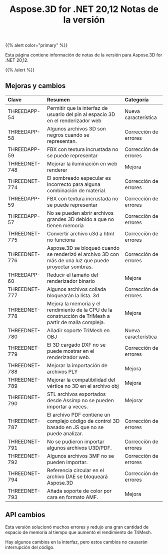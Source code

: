 ﻿---
title: Aspose.3D for .NET 20,12 Notas de la versión
type: docs
weight: 5
url: /es/net/aspose-3d-for-net-20-12-release-notes/
---
{{% alert color="primary" %}}

Esta página contiene información de notas de la versión para Aspose.3D for .NET 20,12.

{{% /alert %}}
## **Mejoras y cambios**

|**Clave**|**Resumen**|**Categoría**|
|:- |:- |:- |
|THREEDAPP-54 |Permitir que la interfaz de usuario del pin al espacio 3D en el renderizador web|Nueva característica|
|THREEDAPP-58 |Algunos archivos 3D son negros cuando se representan.|Corrección de errores|
|THREEDAPP-59 |FBX con textura incrustada no se puede representar|Corrección de errores|
|THREEDNET-748 |Mejorar la iluminación en web renderer|Mejora|
|THREEDNET-774 |El sombreado especular es incorrecto para alguna combinación de material.|Corrección de errores|
|THREEDAPP-59 |FBX con textura incrustada no se puede representar|Corrección de errores|
|THREEDAPP-57 |No se pueden abrir archivos grandes 3D debido a que no tienen memoria|Corrección de errores|
|THREEDNET-775 |Convertir archivo u3d a html no funciona|Corrección de errores|
|THREEDNET-776 |Aspose.3D se bloqueó cuando se renderizó el archivo 3D con más de una luz que puede proyectar sombras.|Corrección de errores|
|THREEDAPP-60 |Reducir el tamaño del renderizador binario|Mejora|
|THREEDNET-777 |Algunos archivos collada bloquearán la lista. 3d|Corrección de errores|
|THREEDNET-778 |Mejora la memoria y el rendimiento de la CPU de la construcción de TriMesh a partir de malla compleja.|Mejora|
|THREEDNET-780 |Añadir soporte TriMesh en OBJ|Nueva característica|
|THREEDNET-779 |El 3D cargado DXF no se puede mostrar en el renderizador web.|Corrección de errores|
|THREEDNET-788 |Mejorar la importación de archivos PLY|Mejora|
|THREEDNET-789 |Mejorar la compatibilidad del vértice no 3D en el archivo obj|Mejora|
|THREEDNET-790 |STL archivos exportados desde Assimp no se pueden importar a veces.|Mejorar|
|THREEDNET-787 |El archivo PDF contiene un complejo código de control 3D basado en JS que no se puede analizar.|Corrección de errores|
|THREEDNET-791 |No se pudieron importar algunos archivos U3D/PDF.|Corrección de errores|
|THREEDNET-792 |Algunos archivos 3MF no se pueden importar.|Corrección de errores|
|THREEDNET-794 |Referencia circular en el archivo DAE se bloqueará Aspose.3D|Corrección de errores|
|THREEDNET-793 |Añada soporte de color por cara en formato AMF.|Mejora|



## API cambios ##

Esta versión solucionó muchos errores y redujo una gran cantidad de espacio de memoria al tiempo que aumentó el rendimiento de TriMesh.

Hay algunos cambios en la interfaz, pero estos cambios no causarán interrupción del código.